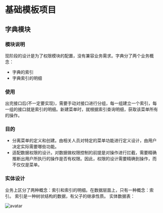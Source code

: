 # 基础模板项目

## 字典模块

### 模块说明

现阶段的设计是为了权限模块的配置，没有兼容业务需求。字典分了两个业务概念：

* 字典的索引
* 字典索引的明细

### 使用

出完接口后(不一定要实现)，需要手动对接口进行分组，每一组建立一个索引，每一组的接口就是索引的明细。新建菜单时，就根据索引查询明细，获取该菜单所有的操作。

### 目的

* 分离菜单的定义和创建。由相关人员对特定的菜单功能进行定义设计，由用户决定实际需要哪些功能。
* 适配数据权限的设计。对数据做权限控制的前提是对操作进行拦截，需要精确推断出用户所执行的操作是否有权限。因此，权限的设计需要精确到操作，而不仅仅是菜单。

### 实体设计

业务上区分了两种概念：索引和索引的明细。在数据层面上，只有一种概念：索引。
索引是一种树状结构的数据，有父子的继承性质。
实体数据表：

![avatar][t_dictionary_entity]

[t_dictionary_entity]:./imgs/t_dictionary.png

